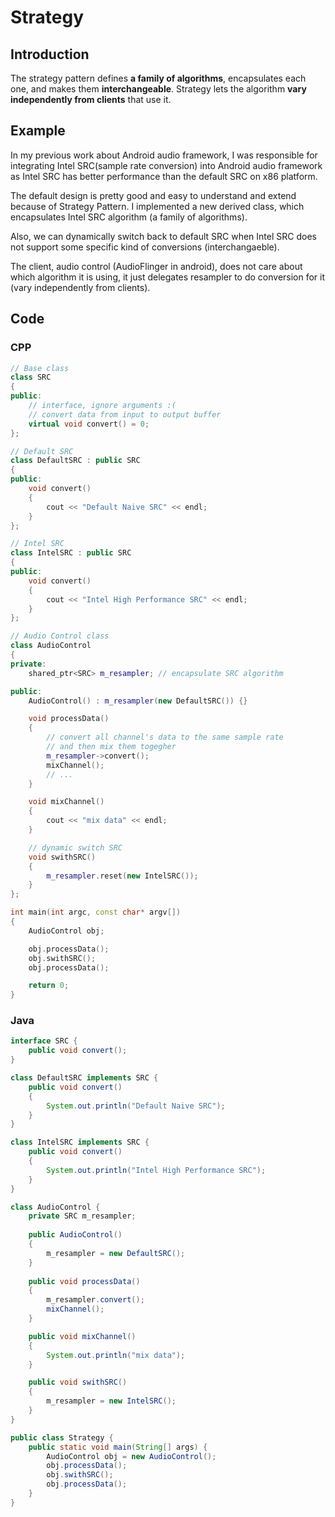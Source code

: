 # Strategy

## Introduction

The strategy pattern defines **a family of algorithms**, encapsulates each one, and makes them **interchangeable**. Strategy lets the algorithm **vary independently from clients** that use it.

## Example

In my previous work about Android audio framework, I was responsible for integrating Intel SRC(sample rate conversion) into Android audio framework as Intel SRC has better performance than the default SRC on x86 platform.

The default design is pretty good and easy to understand and extend because of Strategy Pattern. I implemented a new derived class, which encapsulates Intel SRC algorithm (a family of algorithms).

Also, we can dynamically switch back to default SRC when Intel SRC does not support some specific kind of conversions (interchangaeble).

The client, audio control (AudioFlinger in android), does not care about which algorithm it is using, it just delegates resampler to do conversion for it (vary independently from clients).

## Code

### CPP

```cpp
// Base class
class SRC
{
public:
    // interface, ignore arguments :(
    // convert data from input to output buffer
    virtual void convert() = 0;
};

// Default SRC
class DefaultSRC : public SRC
{
public:
    void convert()
    {
        cout << "Default Naive SRC" << endl;
    }
};

// Intel SRC
class IntelSRC : public SRC
{
public:
    void convert()
    {
        cout << "Intel High Performance SRC" << endl;
    }
};

// Audio Control class
class AudioControl
{
private:
    shared_ptr<SRC> m_resampler; // encapsulate SRC algorithm

public:
    AudioControl() : m_resampler(new DefaultSRC()) {}

    void processData()
    {
        // convert all channel's data to the same sample rate
        // and then mix them togegher
        m_resampler->convert();
        mixChannel();
        // ...
    }

    void mixChannel()
    {
        cout << "mix data" << endl;
    }

    // dynamic switch SRC
    void swithSRC()
    {
        m_resampler.reset(new IntelSRC());
    }
};

int main(int argc, const char* argv[])
{
    AudioControl obj;

    obj.processData();
    obj.swithSRC();
    obj.processData();

    return 0;
}
```

### Java

```java
interface SRC {
	public void convert();
}

class DefaultSRC implements SRC {
	public void convert()
	{
		System.out.println("Default Naive SRC");
	}
}

class IntelSRC implements SRC {
	public void convert()
	{
		System.out.println("Intel High Performance SRC");
	}
}

class AudioControl {
	private SRC m_resampler;
	
	public AudioControl()
	{
		m_resampler = new DefaultSRC();
	}
	
    public void processData()
    {
        m_resampler.convert();
        mixChannel();
    }

    public void mixChannel()
    {
    	System.out.println("mix data");
    }

    public void swithSRC()
    {
        m_resampler = new IntelSRC();
    }
}

public class Strategy {
	public static void main(String[] args) {
		AudioControl obj = new AudioControl();
		obj.processData();
		obj.swithSRC();
		obj.processData();
	}
}
```
